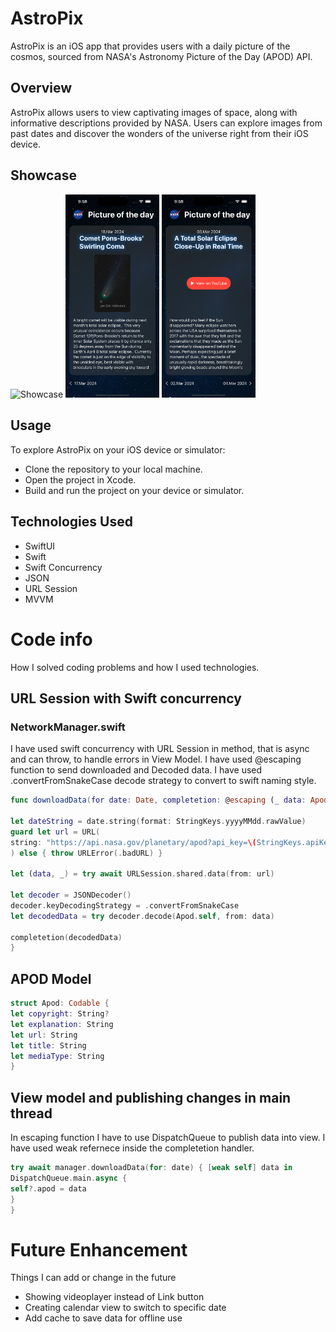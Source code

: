 #  AstroPix

AstroPix is an iOS app that provides users with a daily picture of the cosmos, sourced from NASA's Astronomy Picture of the Day (APOD) API.

## Overview

AstroPix allows users to view captivating images of space, along with informative descriptions provided by NASA. Users can explore images from past dates and discover the wonders of the universe right from their iOS device.

## Showcase

<img src="readme_resources/Simulator Screen Recording - iPhone 15 Pro - 2024-03-18 at 10.10.56.gif" alt="Showcase" width="150"> <img src="readme_resources/Simulator Screenshot - iPhone 15 Pro - 2024-03-18 at 09.58.19.png" alt="Screenshot 1" width="150"> <img src="readme_resources/Simulator Screenshot - iPhone 15 Pro - 2024-03-18 at 09.58.44.png" alt="Screenshot 2" width="150"> 

## Usage

To explore AstroPix on your iOS device or simulator:

- Clone the repository to your local machine.
- Open the project in Xcode.
- Build and run the project on your device or simulator.

## Technologies Used

- SwiftUI
- Swift
- Swift Concurrency
- JSON
- URL Session
- MVVM


# Code info

How I solved coding problems and how I used technologies.

## URL Session with Swift concurrency

### NetworkManager.swift

I have used swift concurrency with URL Session in method, that is async and can throw, to handle errors in View Model. I have used @escaping function to send downloaded and Decoded data. I have used .convertFromSnakeCase decode strategy to convert to swift naming style.

```swift
func downloadData(for date: Date, completetion: @escaping (_ data: Apod) -> Void) async throws {

let dateString = date.string(format: StringKeys.yyyyMMdd.rawValue)
guard let url = URL(
string: "https://api.nasa.gov/planetary/apod?api_key=\(StringKeys.apiKey.rawValue)&date=\(dateString)"
) else { throw URLError(.badURL) }

let (data, _) = try await URLSession.shared.data(from: url)

let decoder = JSONDecoder()
decoder.keyDecodingStrategy = .convertFromSnakeCase
let decodedData = try decoder.decode(Apod.self, from: data)

completetion(decodedData)
}
```

## APOD Model

```swift
struct Apod: Codable {
let copyright: String?
let explanation: String
let url: String
let title: String
let mediaType: String
}
```

## View model and publishing changes in main thread

In escaping function I have to use DispatchQueue to publish data into view. I have used weak refernece inside the completetion handler. 

```swift
try await manager.downloadData(for: date) { [weak self] data in
DispatchQueue.main.async {
self?.apod = data
}
}
```


# Future Enhancement

Things I can add or change in the future

- Showing videoplayer instead of Link button
- Creating calendar view to switch to specific date
- Add cache to save data for offline use
